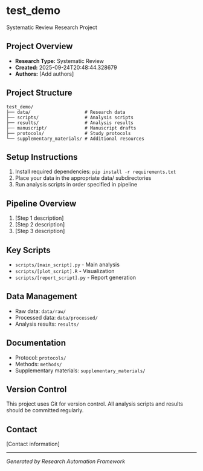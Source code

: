 # test_demo
Systematic Review Research Project

## Project Overview
- **Research Type:** Systematic Review
- **Created:** 2025-09-24T20:48:44.328679
- **Authors:** [Add authors]

## Project Structure
```
test_demo/
├── data/                    # Research data
├── scripts/                 # Analysis scripts
├── results/                 # Analysis results
├── manuscript/              # Manuscript drafts
├── protocols/               # Study protocols
└── supplementary_materials/ # Additional resources
```

## Setup Instructions
1. Install required dependencies: `pip install -r requirements.txt`
2. Place your data in the appropriate data/ subdirectories
3. Run analysis scripts in order specified in pipeline

## Pipeline Overview
1. [Step 1 description]
2. [Step 2 description]
3. [Step 3 description]

## Key Scripts
- `scripts/[main_script].py` - Main analysis
- `scripts/[plot_script].R` - Visualization
- `scripts/[report_script].py` - Report generation

## Data Management
- Raw data: `data/raw/`
- Processed data: `data/processed/`
- Analysis results: `results/`

## Documentation
- Protocol: `protocols/`
- Methods: `methods/`
- Supplementary materials: `supplementary_materials/`

## Version Control
This project uses Git for version control. All analysis scripts and results should be committed regularly.

## Contact
[Contact information]

---
*Generated by Research Automation Framework*